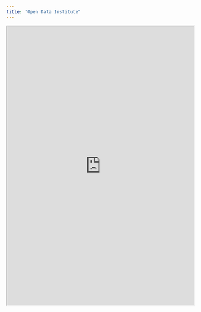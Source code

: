 ```yaml
---
title: "Open Data Institute"
---
```



<iframe height="750" width="100%" src="https://ewelton.github.io/ktest/wiki.html#Open%20Data%20Institute"></iframe>
